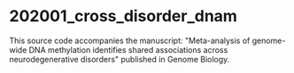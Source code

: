 # 202001_cross_disorder_dnam

This source code accompanies the manuscript: "Meta-analysis of genome-wide DNA methylation identifies shared associations across neurodegenerative disorders" published in Genome Biology.



